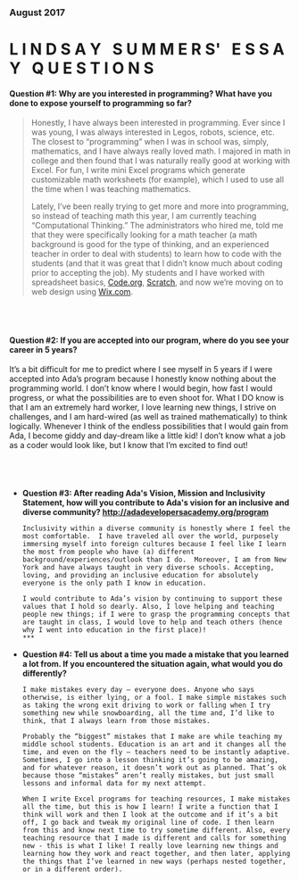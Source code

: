 ### August 2017

# **L I N D S A Y &nbsp; S U M M E R S'**  &nbsp; E S S A Y  &nbsp; Q U E S T I O N S  
  
#### **Question #1: Why are you interested in programming? What have you done to expose yourself to programming so far?**  
>    
>Honestly, I have always been interested in programming. Ever since I was young, I was always interested in Legos, robots, science, etc. The closest to “programming” when I was in school was, simply, mathematics, and I have always really loved math. I majored in math in college and then found that I was naturally really good at working with Excel. For fun, I write mini Excel programs which generate customizable math worksheets (for example), which I used to use all the time when I was teaching mathematics.  
>    
>Lately, I’ve been really trying to get more and more into programming, so instead of teaching math this year, I am currently teaching “Computational Thinking.” The administrators who hired me, told me that they were specifically looking for a math teacher (a math background is good for the type of thinking, and an experienced teacher in order to deal with students) to learn how to code with the students (and that it was great that I didn’t know much about coding prior to accepting the job). My students and I have worked with spreadsheet basics, [Code.org], [Scratch], and now we’re moving on to web design using [Wix.com].  
###### &nbsp;  
  
#### **Question #2: If you are accepted into our program, where do you see your career in 5 years?**  
  
It’s a bit difficult for me to predict where I see myself in 5 years if I were accepted into Ada’s program because I honestly know nothing about the programming world. I don’t know where I would begin, how fast I would progress, or what the possibilities are to even shoot for. What I DO know is that I am an extremely hard worker, I love learning new things, I strive on challenges, and I am hard-wired (as well as trained mathematically) to think logically. Whenever I think of the endless possibilities that I would gain from Ada, I become giddy and day-dream like a little kid! I don’t know what a job as a coder would look like, but I know that I’m excited to find out!   
###### &nbsp;  
  
* **Question #3: After reading Ada's Vision, Mission and Inclusivity Statement, how will you contribute to Ada's vision for an inclusive and diverse community? http://adadevelopersacademy.org/program**   
  
      Inclusivity within a diverse community is honestly where I feel the most comfortable.  I have traveled all over the world, purposely immersing myself into foreign cultures because I feel like I learn the most from people who have (a) different background/experiences/outlook than I do.  Moreover, I am from New York and have always taught in very diverse schools. Accepting, loving, and providing an inclusive education for absolutely everyone is the only path I know in education.  
  
      I would contribute to Ada’s vision by continuing to support these values that I hold so dearly. Also, I love helping and teaching people new things; if I were to grasp the programming concepts that are taught in class, I would love to help and teach others (hence why I went into education in the first place)!   
      ***
  
* **Question #4: Tell us about a time you made a mistake that you learned a lot from. If you encountered the situation again, what would you do differently?**  
  
      I make mistakes every day – everyone does. Anyone who says otherwise, is either lying, or a fool. I make simple mistakes such as taking the wrong exit driving to work or falling when I try something new while snowboarding, all the time and, I’d like to think, that I always learn from those mistakes.  
  
      Probably the “biggest” mistakes that I make are while teaching my middle school students. Education is an art and it changes all the time, and even on the fly – teachers need to be instantly adaptive. Sometimes, I go into a lesson thinking it’s going to be amazing, and for whatever reason, it doesn’t work out as planned. That’s ok because those “mistakes” aren’t really mistakes, but just small lessons and informal data for my next attempt.  
  
      When I write Excel programs for teaching resources, I make mistakes all the time, but this is how I learn! I write a function that I think will work and then I look at the outcome and if it’s a bit off, I go back and tweak my original line of code. I then learn from this and know next time to try sometime different. Also, every teaching resource that I made is different and calls for something new - this is what I like! I really love learning new things and learning how they work and react together, and then later, applying the things that I’ve learned in new ways (perhaps nested together, or in a different order).  
  
[Wix.com]: http://www.wix.com
[Scratch]: https://scratch.mit.edu/
[Code.org]: http://www.code.org
